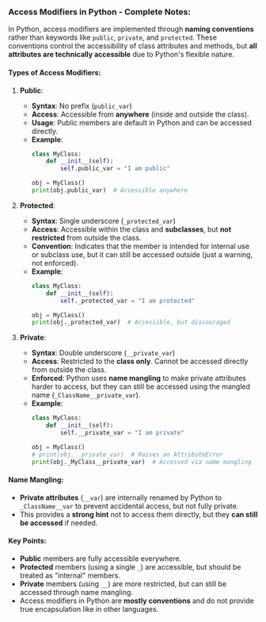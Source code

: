 ### Access Modifiers in Python - Complete Notes:

In Python, access modifiers are implemented through **naming conventions** rather than keywords like `public`, `private`, and `protected`. These conventions control the accessibility of class attributes and methods, but **all attributes are technically accessible** due to Python's flexible nature.

#### Types of Access Modifiers:

1. **Public**:
   - **Syntax**: No prefix (`public_var`)
   - **Access**: Accessible from **anywhere** (inside and outside the class).
   - **Usage**: Public members are default in Python and can be accessed directly.
   - **Example**:
     ```python
     class MyClass:
         def __init__(self):
             self.public_var = "I am public"

     obj = MyClass()
     print(obj.public_var)  # Accessible anywhere
     ```

2. **Protected**:
   - **Syntax**: Single underscore (`_protected_var`)
   - **Access**: Accessible within the class and **subclasses**, but **not restricted** from outside the class.
   - **Convention**: Indicates that the member is intended for internal use or subclass use, but it can still be accessed outside (just a warning, not enforced).
   - **Example**:
     ```python
     class MyClass:
         def __init__(self):
             self._protected_var = "I am protected"

     obj = MyClass()
     print(obj._protected_var)  # Accessible, but discouraged
     ```

3. **Private**:
   - **Syntax**: Double underscore (`__private_var`)
   - **Access**: Restricted to the **class only**. Cannot be accessed directly from outside the class.
   - **Enforced**: Python uses **name mangling** to make private attributes harder to access, but they can still be accessed using the mangled name (`_ClassName__private_var`).
   - **Example**:
     ```python
     class MyClass:
         def __init__(self):
             self.__private_var = "I am private"

     obj = MyClass()
     # print(obj.__private_var)  # Raises an AttributeError
     print(obj._MyClass__private_var)  # Accessed via name mangling
     ```

#### Name Mangling:
- **Private attributes** (`__var`) are internally renamed by Python to `_ClassName__var` to prevent accidental access, but not fully private.
- This provides a **strong hint** not to access them directly, but they **can still be accessed** if needed.

#### Key Points:
- **Public** members are fully accessible everywhere.
- **Protected** members (using a single `_`) are accessible, but should be treated as "internal" members.
- **Private** members (using `__`) are more restricted, but can still be accessed through name mangling.
- Access modifiers in Python are **mostly conventions** and do not provide true encapsulation like in other languages.

